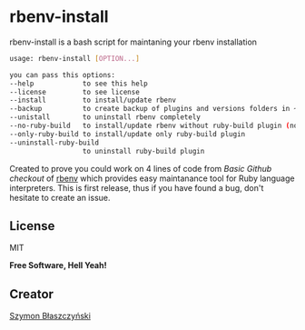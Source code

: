 rbenv-install
=============
rbenv-install is a bash script for maintaning your rbenv installation

```sh
usage: rbenv-install [OPTION...]

you can pass this options:
--help            to see this help
--license         to see license
--install         to install/update rbenv
--backup          to create backup of plugins and versions folders in ~/.rbenv_bak
--unistall        to uninstall rbenv completely
--no-ruby-build   to install/update rbenv without ruby-build plugin (not recommended)
--only-ruby-build to install/update only ruby-build plugin
--uninstall-ruby-build
                  to uninstall ruby-build plugin
```

Created to prove you could work on 4 lines of code from *Basic Github checkout* of [rbenv] which provides easy maintanance tool for Ruby language interpreters. This is first release, thus if you have found a bug, don't hesitate to create an issue.

License
----

MIT

**Free Software, Hell Yeah!**

Creator
----

[Szymon Błaszczyński]



[rbenv]:https://github.com/sstephenson/rbenv
[Szymon Błaszczyński]:mailto:szymon.smok@gmail.com?subject=rbenv-install
